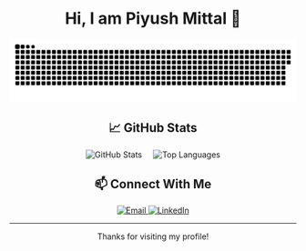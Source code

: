 <h1 align="center">Hi, I am Piyush Mittal 👋</h1>

<p align="center">
  <a href=#><img src="contributions.svg"></a>
</p>

<h2 align="center">📈 GitHub Stats</h2>

<p align="center">
  <img src="https://github-readme-stats.vercel.app/api?username=piyushmittal20&show_icons=true&theme=radical" alt="GitHub Stats" />
  &nbsp;&nbsp;&nbsp;
  <img src="https://github-readme-stats.vercel.app/api/top-langs/?username=piyushmittal20&layout=compact&theme=radical" alt="Top Languages" />
</p>

<h2 align="center">📫 Connect With Me</h2>

<p align="center">
  <a href="mailto:20piyushmittal@gmail.com">
    <img src="https://img.shields.io/badge/Email-D14836?style=for-the-badge&logo=gmail&logoColor=white" alt="Email" />
  </a>
  <a href="https://www.linkedin.com/in/piyush-mittal-9a71121b6/">
    <img src="https://img.shields.io/badge/LinkedIn-0077B5?style=for-the-badge&logo=linkedin&logoColor=white" alt="LinkedIn" />
  </a>
</p>

---

<p align="center">Thanks for visiting my profile!</p>

